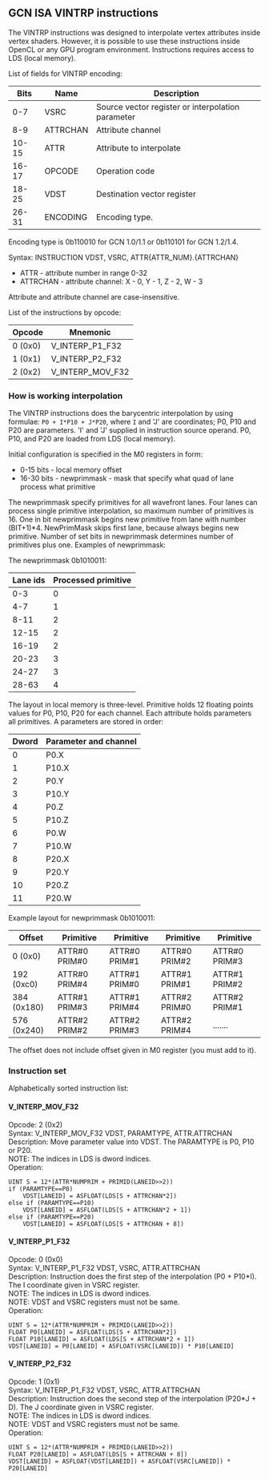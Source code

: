 ## GCN ISA VINTRP instructions

The VINTRP instructions was designed to interpolate vertex attributes inside
vertex shaders. However, it is possible to use these instructions inside OpenCL or
any GPU program environment. Instructions requires access to LDS (local memory).

List of fields for VINTRP encoding:

Bits  | Name     | Description
------|----------|------------------------------
0-7   | VSRC     | Source vector register or interpolation parameter
8-9   | ATTRCHAN | Attribute channel
10-15 | ATTR     | Attribute to interpolate
16-17 | OPCODE   | Operation code
18-25 | VDST     | Destination vector register
26-31 | ENCODING | Encoding type.

Encoding type is 0b110010 for GCN 1.0/1.1 or 0b110101 for GCN 1.2/1.4.

Syntax: INSTRUCTION VDST, VSRC, ATTR{ATTR_NUM}.{ATTRCHAN}

* ATTR - attribute number in range 0-32
* ATTRCHAN - attribute channel: X - 0, Y - 1, Z - 2, W - 3

Attribute and attribute channel are case-insensitive.

List of the instructions by opcode:

 Opcode      | Mnemonic
-------------|-----------------------
 0 (0x0)     | V_INTERP_P1_F32
 1 (0x1)     | V_INTERP_P2_F32
 2 (0x2)     | V_INTERP_MOV_F32

### How is working interpolation

The VINTRP instructions does the barycentric interpolation by using formulae:
`P0 + I*P10 + J*P20`, where `I` and 'J' are coordinates; P0, P10 and P20 are parameters.
'I' and  'J' supplied in instruction source operand. P0, P10, and P20 are loaded from
LDS (local memory).

Initial configuration is specified in the M0 registers in form:

* 0-15 bits - local memory offset
* 16-30 bits - newprimmask - mask that specify what quad of lane process what primitive

The newprimmask specify primitives for all wavefront lanes. Four lanes can process
single primitive interpolation, so maximum number of primitives is 16. One in bit
newprimmask begins new primitive from lane with number (BIT+1)*4. NewPrimMask skips first
lane, because always begins new primitive. Number of set bits in newprimmask determines
number of primitives plus one. Examples of newprimmask:

The newprimmask 0b1010011:

Lane ids | Processed primitive
---------|---------------------------------
 0-3     | 0
 4-7     | 1
 8-11    | 2
 12-15   | 2
 16-19   | 2
 20-23   | 3
 24-27   | 3
 28-63   | 4

The layout in local memory is three-level. Primitive holds 12 floating points values for
P0, P10, P20 for each channel. Each attribute holds parameters all primitives.
A parameters are stored in order:

Dword | Parameter and channel
------|-------------------------------
 0    | P0.X
 1    | P10.X
 2    | P0.Y
 3    | P10.Y
 4    | P0.Z
 5    | P10.Z
 6    | P0.W
 7    | P10.W
 8    | P20.X
 9    | P20.Y
 10   | P20.Z
 11   | P20.W

Example layout for newprimmask 0b1010011:

 Offset      | Primitive     | Primitive     | Primitive     | Primitive
-------------|---------------|---------------|---------------|-------------------
 0 (0x0)     | ATTR#0 PRIM#0 | ATTR#0 PRIM#1 | ATTR#0 PRIM#2 | ATTR#0 PRIM#3
 192 (0xc0)  | ATTR#0 PRIM#4 | ATTR#1 PRIM#0 | ATTR#1 PRIM#1 | ATTR#1 PRIM#2
 384 (0x180) | ATTR#1 PRIM#3 | ATTR#1 PRIM#4 | ATTR#2 PRIM#0 | ATTR#2 PRIM#1
 576 (0x240) | ATTR#2 PRIM#2 | ATTR#2 PRIM#3 | ATTR#2 PRIM#4 | .......
 
The offset does not include offset given in M0 register (you must add to it).

### Instruction set

Alphabetically sorted instruction list:

#### V_INTERP_MOV_F32

Opcode: 2 (0x2)  
Syntax: V_INTERP_MOV_F32 VDST, PARAMTYPE, ATTR.ATTRCHAN  
Description: Move parameter value into VDST. The PARAMTYPE is P0, P10 or P20.  
NOTE: The indices in LDS is dword indices.  
Operation:  
```
UINT S = 12*(ATTR*NUMPRIM + PRIMID(LANEID>>2))
if (PARAMTYPE==P0)
    VDST[LANEID] = ASFLOAT(LDS[S + ATTRCHAN*2])
else if (PARAMTYPE==P10)
    VDST[LANEID] = ASFLOAT(LDS[S + ATTRCHAN*2 + 1])
else if (PARAMTYPE==P20)
    VDST[LANEID] = ASFLOAT(LDS[S + ATTRCHAN + 8])
```

#### V_INTERP_P1_F32

Opcode: 0 (0x0)  
Syntax: V_INTERP_P1_F32 VDST, VSRC, ATTR.ATTRCHAN  
Description: Instruction does the first step of the interpolation (P0 + P10*I). The I
coordinate given in VSRC register.  
NOTE: The indices in LDS is dword indices.  
NOTE: VDST and VSRC registers must not be same.  
Operation:  
```
UINT S = 12*(ATTR*NUMPRIM + PRIMID(LANEID>>2))
FLOAT P0[LANEID] = ASFLOAT(LDS[S + ATTRCHAN*2])
FLOAT P10[LANEID] = ASFLOAT(LDS[S + ATTRCHAN*2 + 1])
VDST[LANEID] = P0[LANEID] + ASFLOAT(VSRC[LANEID]) * P10[LANEID]
```

#### V_INTERP_P2_F32

Opcode: 1 (0x1)  
Syntax: V_INTERP_P1_F32 VDST, VSRC, ATTR.ATTRCHAN  
Description: Instruction does the second step of the interpolation (P20*J + D). The J
coordinate given in VSRC register.  
NOTE: The indices in LDS is dword indices.  
NOTE: VDST and VSRC registers must not be same.  
Operation:  
```
UINT S = 12*(ATTR*NUMPRIM + PRIMID(LANEID>>2))
FLOAT P20[LANEID] = ASFLOAT(LDS[S + ATTRCHAN + 8])
VDST[LANEID] = ASFLOAT(VDST[LANEID]) + ASFLOAT(VSRC[LANEID]) * P20[LANEID]
```
